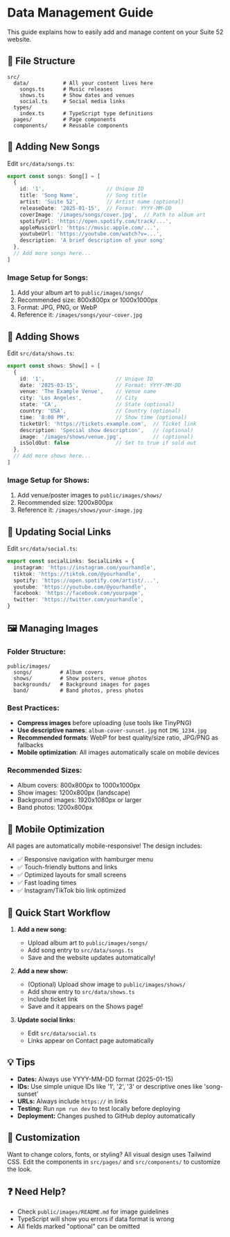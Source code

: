 # Data Management Guide

This guide explains how to easily add and manage content on your Suite 52 website.

## 📁 File Structure

```
src/
  data/           # All your content lives here
    songs.ts      # Music releases
    shows.ts      # Show dates and venues
    social.ts     # Social media links
  types/
    index.ts      # TypeScript type definitions
  pages/          # Page components
  components/     # Reusable components
```

## 🎵 Adding New Songs

Edit `src/data/songs.ts`:

```typescript
export const songs: Song[] = [
  {
    id: '1',                    // Unique ID
    title: 'Song Name',         // Song title
    artist: 'Suite 52',         // Artist name (optional)
    releaseDate: '2025-01-15',  // Format: YYYY-MM-DD
    coverImage: '/images/songs/cover.jpg',  // Path to album art
    spotifyUrl: 'https://open.spotify.com/track/...',
    appleMusicUrl: 'https://music.apple.com/...',
    youtubeUrl: 'https://youtube.com/watch?v=...',
    description: 'A brief description of your song'
  },
  // Add more songs here...
]
```

### Image Setup for Songs:
1. Add your album art to `public/images/songs/`
2. Recommended size: 800x800px or 1000x1000px
3. Format: JPG, PNG, or WebP
4. Reference it: `/images/songs/your-cover.jpg`

## 🎤 Adding Shows

Edit `src/data/shows.ts`:

```typescript
export const shows: Show[] = [
  {
    id: '1',                       // Unique ID
    date: '2025-03-15',            // Format: YYYY-MM-DD
    venue: 'The Example Venue',    // Venue name
    city: 'Los Angeles',           // City
    state: 'CA',                   // State (optional)
    country: 'USA',                // Country (optional)
    time: '8:00 PM',               // Show time (optional)
    ticketUrl: 'https://tickets.example.com',  // Ticket link
    description: 'Special show description',   // (optional)
    image: '/images/shows/venue.jpg',          // (optional)
    isSoldOut: false               // Set to true if sold out
  },
  // Add more shows here...
]
```

### Image Setup for Shows:
1. Add venue/poster images to `public/images/shows/`
2. Recommended size: 1200x800px
3. Reference it: `/images/shows/your-image.jpg`

## 🔗 Updating Social Links

Edit `src/data/social.ts`:

```typescript
export const socialLinks: SocialLinks = {
  instagram: 'https://instagram.com/yourhandle',
  tiktok: 'https://tiktok.com/@yourhandle',
  spotify: 'https://open.spotify.com/artist/...',
  youtube: 'https://youtube.com/@yourhandle',
  facebook: 'https://facebook.com/yourpage',
  twitter: 'https://twitter.com/yourhandle',
}
```

## 🖼️ Managing Images

### Folder Structure:
```
public/images/
  songs/         # Album covers
  shows/         # Show posters, venue photos
  backgrounds/   # Background images for pages
  band/          # Band photos, press photos
```

### Best Practices:
- **Compress images** before uploading (use tools like TinyPNG)
- **Use descriptive names**: `album-cover-sunset.jpg` not `IMG_1234.jpg`
- **Recommended formats**: WebP for best quality/size ratio, JPG/PNG as fallbacks
- **Mobile optimization**: All images automatically scale on mobile devices

### Recommended Sizes:
- Album covers: 800x800px to 1000x1000px
- Show images: 1200x800px (landscape)
- Background images: 1920x1080px or larger
- Band photos: 1200x800px

## 📱 Mobile Optimization

All pages are automatically mobile-responsive! The design includes:
- ✅ Responsive navigation with hamburger menu
- ✅ Touch-friendly buttons and links
- ✅ Optimized layouts for small screens
- ✅ Fast loading times
- ✅ Instagram/TikTok bio link optimized

## 🚀 Quick Start Workflow

1. **Add a new song:**
   - Upload album art to `public/images/songs/`
   - Add song entry to `src/data/songs.ts`
   - Save and the website updates automatically!

2. **Add a new show:**
   - (Optional) Upload show image to `public/images/shows/`
   - Add show entry to `src/data/shows.ts`
   - Include ticket link
   - Save and it appears on the Shows page!

3. **Update social links:**
   - Edit `src/data/social.ts`
   - Links appear on Contact page automatically

## 💡 Tips

- **Dates:** Always use YYYY-MM-DD format (2025-01-15)
- **IDs:** Use simple unique IDs like '1', '2', '3' or descriptive ones like 'song-sunset'
- **URLs:** Always include `https://` in links
- **Testing:** Run `npm run dev` to test locally before deploying
- **Deployment:** Changes pushed to GitHub deploy automatically

## 🎨 Customization

Want to change colors, fonts, or styling? All visual design uses Tailwind CSS.
Edit the components in `src/pages/` and `src/components/` to customize the look.

## ❓ Need Help?

- Check `public/images/README.md` for image guidelines
- TypeScript will show you errors if data format is wrong
- All fields marked "optional" can be omitted

